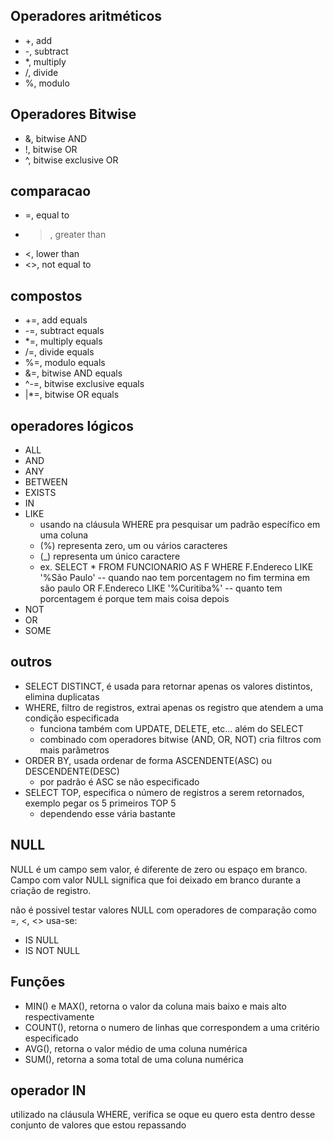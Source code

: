 ## Operadores aritméticos
- +, add
- -, subtract
- *, multiply
- /, divide
- %, modulo

## Operadores Bitwise
- &, bitwise AND
- !, bitwise OR
- ^, bitwise exclusive OR

## comparacao
- =, equal to
- >, greater than
- <, lower than
- <>, not equal to

## compostos
-  +=, add equals
-  -=, subtract equals
-  *=, multiply equals
-  /=, divide equals
-  %=, modulo equals
-  &=, bitwise AND equals
-  ^-=, bitwise exclusive equals
-  |*=, bitwise OR equals

## operadores lógicos
- ALL
- AND
- ANY
- BETWEEN
- EXISTS
- IN
- LIKE
  - usando na cláusula WHERE pra pesquisar um padrão específico em uma coluna
  - (%) representa zero, um ou vários caracteres
  - (_) representa um único caractere
  - ex.
    SELECT *
    FROM FUNCIONARIO AS F
    WHERE F.Endereco LIKE '%São Paulo' -- quando nao tem porcentagem no fim termina em são paulo
    OR F.Endereco LIKE '%Curitiba%' -- quanto tem porcentagem é porque tem mais coisa depois 
- NOT
- OR
- SOME

## outros
- SELECT DISTINCT, é usada para retornar apenas os valores distintos, elimina duplicatas
- WHERE, filtro de registros, extrai apenas os registro que atendem a uma condição especificada
  - funciona também com UPDATE, DELETE, etc... além do SELECT
  - combinado com operadores bitwise (AND, OR, NOT) cria filtros com mais parâmetros
- ORDER BY, usada ordenar de forma ASCENDENTE(ASC) ou DESCENDENTE(DESC)
  - por padrão é ASC se não especificado
- SELECT TOP, especifica o número de registros a serem retornados, exemplo pegar os 5 primeiros TOP 5
  - dependendo esse vária bastante

## NULL
NULL é um campo sem valor, é diferente de zero ou espaço em branco. 
Campo com valor NULL significa que foi deixado em branco durante a criação de registro.

não é possivel testar valores NULL com operadores de comparação como =, <, <>
usa-se:
- IS NULL
- IS NOT NULL

## Funções
-  MIN() e MAX(), retorna o valor da coluna mais baixo e mais alto respectivamente
-  COUNT(), retorna o numero de linhas que correspondem a uma critério especificado
-  AVG(), retorna o valor médio de uma coluna numérica
-  SUM(), retorna a soma total de uma coluna numérica

## operador IN
utilizado na cláusula WHERE, verifica se oque eu quero esta dentro desse conjunto de valores que estou repassando

